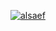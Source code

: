 <a href="https://github.com/ryo-ma/github-profile-trophy"><img src="https://camo.githubusercontent.com/2056142da0f949e6d7fefa4a166caee5c261a79613f86662dc97bd028e808f62/68747470733a2f2f6769746875622d70726f66696c652d74726f7068792e76657263656c2e6170702f3f757365726e616d653d616c73616566" alt="alsaef" data-canonical-src="https://github-profile-trophy.vercel.app/?username=tihamsheikh" style="max-width: 100%;"></a>
